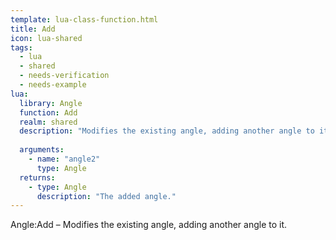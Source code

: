 ```yaml
---
template: lua-class-function.html
title: Add
icon: lua-shared
tags:
  - lua
  - shared
  - needs-verification
  - needs-example
lua:
  library: Angle
  function: Add
  realm: shared
  description: "Modifies the existing angle, adding another angle to it."
  
  arguments:
    - name: "angle2"
      type: Angle
  returns:
    - type: Angle
      description: "The added angle."
---
```


<div class="lua__search__keywords">
Angle:Add &#x2013; Modifies the existing angle, adding another angle to it.
</div>
